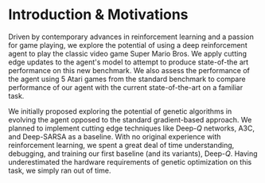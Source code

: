# Introduction & Motivations

Driven by contemporary advances in reinforcement learning and a passion for
game playing, we explore the potential of using a deep reinforcement agent to
play the classic video game Super Mario Bros. We apply cutting edge updates
to the agent's model to attempt to produce state-of-the art performance on
this new benchmark. We also assess the performance of the agent using 5 Atari
games from the standard benchmark to compare performance of our agent with
the current state-of-the-art on a familiar task.

<!-- TODO: present some results -->

We initially proposed exploring the potential of genetic algorithms in
evolving the agent opposed to the standard gradient-based approach. We
planned to implement cutting edge techniques like Deep-$Q$ networks, A3C, and
Deep-SARSA as a baseline. With no original experience with reinforcement
learning, we spent a great deal of time understanding, debugging, and
training our first baseline (and its variants), Deep-$Q$. Having
underestimated the hardware requirements of genetic optimization on this
task, we simply ran out of time.
